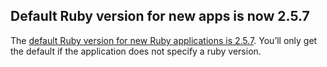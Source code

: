 ## Default Ruby version for new apps is now 2.5.7

The [default Ruby version for new Ruby applications is 2.5.7](https://devcenter.heroku.com/articles/ruby-support#default-ruby-version-for-new-apps). You’ll only get the default if the application does not specify a ruby version.